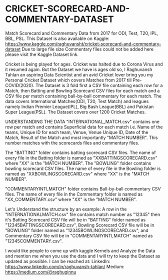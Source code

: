 # CRICKET-SCORECARD-AND-COMMENTARY-DATASET
Match Scorecard and Commentary Data from 2017 for ODI, Test, T20, IPL, BBL, PSL.
This Dataset is also available on Kaggle: https://www.kaggle.com/raghuvansht/cricket-scorecard-and-commentary-dataset
Due to large file size Commentary files could not be added here please visit the Kaggle Dataset link.

Cricket is being played for ages. Cricket was halted due to Corona Virus and it resumed again. But the Dataset we have is ages old so, I Raghuvansh Tahlan an aspiring Data Scientist and an avid Cricket lover bring you my Personal Cricket Dataset which covers Matches from 2017 till Pre-COVID(2020). The Dataset is 3 fold first a CSV file containing each row for a Match, then Batting and Bowling Scorecard CSV files for each match and a CSV file per match containing ball-by-ball commentary for each match.
The data covers International Matches(ODI, T20, Test Match) and leagues namely Indian Premier League(IPL), Big Bash League(BBL) and Pakistan Super League(PSL).
The Dataset covers over 1200 Cricket Matches.

UNDERSTANDING THE DATA
"INTERNATIONAL_MATCH.csv" contains one row per match and contains Superficial data for each match i.e. Name of the teams, Unique ID for each team, Venue, Venue Unique ID, Date of the Match, Result of the Match and most importantly "MATCH NUMBER". This number matches with the scorecards files and commentary files.

The "BATTING" folder contains batting scorecard CSV files. The name of every file in the Batting folder is named as "XXBATTINGSCORECARD.csv" where "XX" is the "MATCH NUMBER".
The "BOWLING" folder contains bowling scorecard CSV files. The name of every file in the Bowling folder is named as "XXBOWLINGSCORECARD.csv" where "XX" is the "MATCH NUMBER".

"COMMENTARYINTLMATCH" folder contains Ball-by-ball commentary CSV files. The name of every file in the Commentary folder is named as "XX_COMMENTARY.csv" where "XX" is the "MATCH NUMBER".

Let's Understand the structure by an example:
A row in the "INTERNATIONALMATCH.csv" file contains match number as "12345" then it's Batting Scorecard CSV file will be in "BATTING" folder named as "12345BATTINGSCORECARD.csv", Bowling Scorecard CSV file will be in "BOWLING" folder named as "12345BOWLINGSCORECARD.csv", and Commentary CSV file will be in "COMMENTARYINTLMATCH" named as "12345COMMENTARY.csv".

I would like people to come up with kaggle Kernels and Analyze the Data and mention me when you use the data and I will try to keep the Dataset as updated as possible. I can be reached at:
LinkedIn: https://www.linkedin.com/in/raghuvansh-tahlan/
Medium: https://medium.com/@raghuginnu
